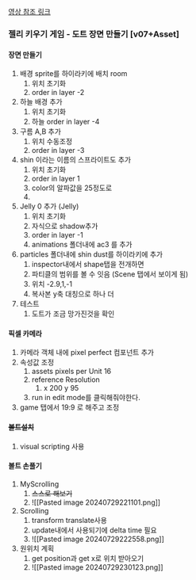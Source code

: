 [영상 참조 링크](https://www.youtube.com/playlist?list=PLO-mt5Iu5TeZA0y889ZMi9wJafthif03i)

### 젤리 키우기 게임 - 도트 장면 만들기 [v07+Asset]

#### 장면 만들기

1. 배경 sprite를 하이라키에 배치 room
   1. 위치 초기화
   2. order in layer -2
2. 하늘 배경 추가
   1. 위치 초기화
   2. 하늘 order in layer -4
3. 구름 A,B 추가
   1. 위치 수동조정
   2. order in layer -3
4. shin 이라는 이름의 스프라이트도 추가
   1. 위치 초기화
   2. order in layer 1
   3. color의 알파값을 25정도로
   4.
5. Jelly 0 추가 (Jelly)
   1. 위치 초기화
   2. 자식으로 shadow추가
   3. order in layer -1
   4. animations 폴더내에 ac3 를 추가
6. particles 폴더내에 shin dust를 하이라키에 추가
   1. inspector내에서 shape탭을 전개하면
   2. 파티클의 범위를 볼 수 잇음 (Scene 탭에서 보이게 됨)
   3. 위치 -2.9,1,-1
   4. 복사본 y축 대칭으로 하나 더
7. 테스트
   1. 도트가 조금 망가진것을 확인

#### 픽셀 카메라

1. 카메라 객체 내에 pixel perfect 컴포넌트 추가
2. 속성값 조정
   1. assets pixels per Unit 16
   2. reference Resolution
      1. x 200 y 95
   3. run in edit mode를 클릭해줘야한다.
3. game 탭에서 19:9 로 해주고 조정

#### ~~볼트설치~~

1. visual scripting 사용

#### 볼트 손풀기

1. MyScrolling
   1. ~~스스로 해보기~~
   2. ![[Pasted image 20240729221101.png]]
2. Scrolling
   1. transform translate사용
   2. update내에서 사용되기에 delta time 필요
   3. ![[Pasted image 20240729222558.png]]
3. 원위치 계획
   1. get position과 get x로 위치 받아오기
   2. ![[Pasted image 20240729230123.png]]
